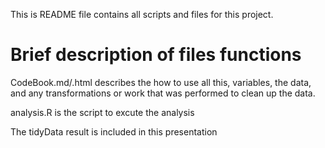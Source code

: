 
This is README file contains all scripts and files for this project.

# Brief description of files functions

CodeBook.md/.html describes the how to use all this, variables, the data, and any transformations or work that was performed to clean up the data.

analysis.R is the script to excute the analysis

The tidyData result is included in this presentation